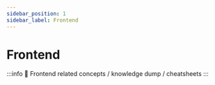 ```yaml
---
sidebar_position: 1
sidebar_label: Frontend
---
```


# Frontend

:::info
🐙 Frontend related concepts / knowledge dump / cheatsheets
:::